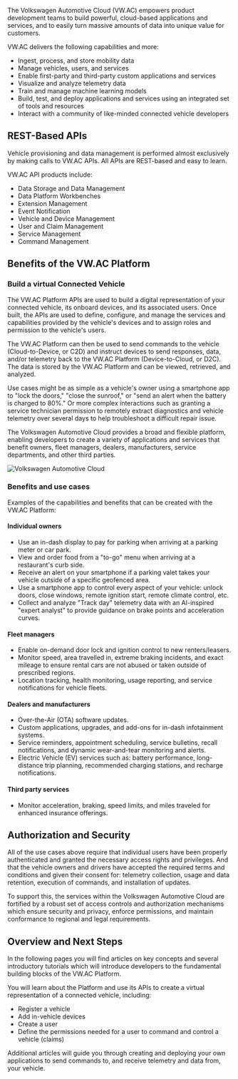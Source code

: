 The Volkswagen Automotive Cloud (VW.AC) empowers product development teams to build powerful, cloud-based applications and services, and to easily turn massive amounts of data into unique value for customers. 

VW.AC delivers the following capabilities and more:

- Ingest, process, and store mobility data
- Manage vehicles, users, and services
- Enable first-party and third-party custom applications and services
- Visualize and analyze telemetry data
- Train and manage machine learning models
- Build, test, and deploy applications and services using an integrated set of tools and resources
- Interact with a community of like-minded connected vehicle developers


## REST-Based APIs

Vehicle provisioning and data management is performed almost exclusively by making calls to VW.AC APIs. All APIs are REST-based and easy to learn.

VW.AC API products include:

- Data Storage and Data Management
- Data Platform Workbenches
- Extension Management
- Event Notification
- Vehicle and Device Management
- User and Claim Management
- Service Management
- Command Management


## Benefits of the VW.AC Platform

### Build a virtual Connected Vehicle

The VW.AC Platform APIs are used to build a digital representation of your connected vehicle, its onboard devices, and its associated users. Once built, the APIs are used to define, configure, and manage the services and capabilities provided by the vehicle's devices and to assign roles and permission to the vehicle's users.

The VW.AC Platform can then be used to send commands to the vehicle (Cloud-to-Device, or C2D) and instruct devices to send responses, data, and/or telemetry back to the VW.AC Platform (Device-to-Cloud, or D2C). The data is stored by the VW.AC Platform and can be viewed, retrieved, and analyzed.

Use cases might be as simple as a vehicle's owner using a smartphone app to "lock the doors," "close the sunroof," or "send an alert when the battery is charged to 80%." Or more complex interactions such as granting a service technician permission to remotely extract diagnostics and vehicle telemetry over several days to help troubleshoot a difficult repair issue.

The Volkswagen Automotive Cloud provides a broad and flexible platform, enabling developers to create a variety of applications and services that benefit owners, fleet managers, dealers, manufacturers, service departments, and other third parties.

<img src="../automotivecloud.jpg" alt="Volkswagen Automotive Cloud" />

### Benefits and use cases

Examples of the capabilities and benefits that can be created with the VW.AC Platform:

#### Individual owners

- Use an in-dash display to pay for parking when arriving at a parking meter or car park.
- View and order food from a "to-go" menu when arriving at a restaurant's curb side.
- Receive an alert on your smartphone if a parking valet takes your vehicle outside of a specific geofenced area.
- Use a smartphone app to control every aspect of your vehicle: unlock doors, close windows, remote ignition start, remote climate control, etc.
- Collect and analyze "Track day" telemetry data with an AI-inspired "expert analyst" to provide guidance on brake points and acceleration curves.

#### Fleet managers

- Enable on-demand door lock and ignition control to new renters/leasers.
- Monitor speed, area travelled in, extreme braking incidents, and exact mileage to ensure rental cars are not abused or taken outside of prescribed regions.
- Location tracking, health monitoring, usage reporting, and service notifications for vehicle fleets.

#### Dealers and manufacturers

- Over-the-Air (OTA) software updates.
- Custom applications, upgrades, and add-ons for in-dash infotainment systems.
- Service reminders, appointment scheduling, service bulletins, recall notifications, and dynamic wear-and-tear monitoring and alerts.
- Electric Vehicle (EV) services such as: battery performance, long-distance trip planning, recommended charging stations, and recharge notifications.

#### Third party services

- Monitor acceleration, braking, speed limits, and miles traveled for enhanced insurance offerings.


## Authorization and Security

All of the use cases above require that individual users have been properly authenticated and granted the necessary access rights and privileges. And that the vehicle owners and drivers have accepted the required terms and conditions and given their consent for: telemetry collection, usage and data retention, execution of commands, and installation of updates.

To support this, the services within the Volkswagen Automotive Cloud are fortified by a robust set of access controls and authorization mechanisms which ensure security and privacy, enforce permissions, and maintain conformance to regional and legal requirements.


## Overview and Next Steps

In the following pages you will find articles on key concepts and several introductory tutorials which will introduce developers to the fundamental building blocks of the VW.AC Platform. 

You will learn about the Platform and use its APIs to create a virtual representation of a connected vehicle, including:

- Register a vehicle
- Add in-vehicle devices
- Create a user
- Define the permissions needed for a user to command and control a vehicle (claims)

Additional articles will guide you through creating and deploying your own applications to send commands to, and receive telemetry and data from, your vehicle.

